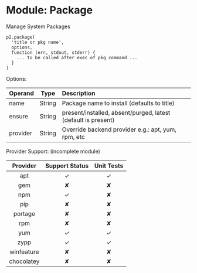 # Module: Package

Manage System Packages

    p2.package(
      'title or pkg name',
      options,
      function (err, stdout, stderr) {
        ... to be called after exec of pkg command ...
      }
    )

Options:

| Operand    | Type    | Description                                                |
|:-----------|---------|:-----------------------------------------------------------|
| name       | String  | Package name to install (defaults to title) |
| ensure     | String  | present/installed, absent/purged, latest (default is present) |
| provider   | String  | Override backend provider e.g.: apt, yum, rpm, etc |

Provider Support:
(incomplete module)

| Provider   | Support Status | Unit Tests |
|:----------:|:--------------:|:----------:|
| apt        | &#x2713;       | &#x2713;   |
| gem        | &#x2718;       | &#x2718;   |
| npm        | &#x2713;       | &#x2718;   |
| pip        | &#x2718;       | &#x2718;   |
| portage    | &#x2718;       | &#x2718;   |
| rpm        | &#x2718;       | &#x2718;   |
| yum        | &#x2713;       | &#x2713;   |
| zypp       | &#x2713;       | &#x2713;   |
| winfeature | &#x2718;       | &#x2718;   |
| chocolatey | &#x2718;       | &#x2718;   |
